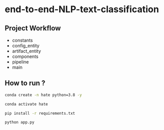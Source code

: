 # end-to-end-NLP-text-classification

## Project Workflow

- constants
- config_entity
- artifact_entity
- components
- pipeline
- main

## How to run ?

```bash
conda create -n hate python=3.8 -y
```

```bash
conda activate hate
```

```bash
pip install -r requirements.txt
```

```bash
python app.py
```
